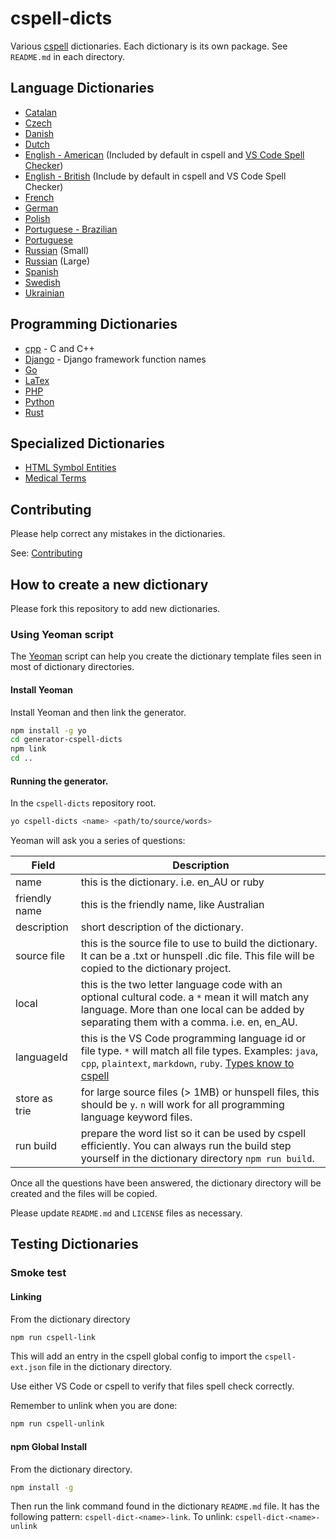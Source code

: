 # cspell-dicts

Various [cspell](https://github.com/Jason3S/cspell) dictionaries. Each dictionary is its own package. See `README.md` in each directory.

## Language Dictionaries

- [Catalan](packages/ca)
- [Czech](packages/cs_CZ)
- [Danish](packages/da_DK)
- [Dutch](packages/nl_NL)
- [English - American](packages/en_US) (Included by default in cspell and [VS Code Spell Checker](https://github.com/Jason-Rev/vscode-spell-checker))
- [English - British](packages/en_GB) (Include by default in cspell and VS Code Spell Checker)
- [French](packages/fr_FR)
- [German](packages/de_DE)
- [Polish](packages/pl_PL)
- [Portuguese - Brazilian](packages/pt_BR)
- [Portuguese](packages/pt_PT)
- [Russian](packages/ru_RU) (Small)
- [Russian](packages/russian) (Large)
- [Spanish](packages/es_ES)
- [Swedish](packages/sv)
- [Ukrainian](packages/uk_UA)

## Programming Dictionaries

- [cpp](packages/cpp) - C and C++
- [Django](packages/django) - Django framework function names
- [Go](packages/golang)
- [LaTex](packages/latex)
- [PHP](packages/php)
- [Python](packages/python)
- [Rust](packages/rust)

## Specialized Dictionaries

- [HTML Symbol Entities](packages/html-symbol-entities)
- [Medical Terms](packages/medicalterms)


## Contributing

Please help correct any mistakes in the dictionaries.

See: [Contributing](CONTRIBUTING.md)

## How to create a new dictionary

Please fork this repository to add new dictionaries.

### Using Yeoman script

The [Yeoman](http://yeoman.io/) script can help you create the dictionary template files seen in most of dictionary directories.

#### Install Yeoman

Install Yeoman and then link the generator.

```sh
npm install -g yo
cd generator-cspell-dicts
npm link
cd ..
```

#### Running the generator.

In the `cspell-dicts` repository root.

```sh
yo cspell-dicts <name> <path/to/source/words>
```

Yeoman will ask you a series of questions:

Field | Description
---------|------------
name | this is the dictionary. i.e. en_AU or ruby
friendly name | this is the friendly name, like Australian
description | short description of the dictionary.
source file | this is the source file to use to build the dictionary. It can be a .txt or hunspell .dic file. This file will be copied to the dictionary project.
local | this is the two letter language code with an optional cultural code. a `*` mean it will match any language. More than one local can be added by separating them with a comma. i.e. en, en_AU.
languageId | this is the VS Code programming language id or file type. `*` will match all file types. Examples: `java`, `cpp`, `plaintext`, `markdown`, `ruby`. [Types know to cspell](https://github.com/Jason3S/cspell/blob/master/src/LanguageIds.ts)
store as trie | for large source files (> 1MB) or hunspell files, this should be `y`. `n` will work for all programming language keyword files.
run build | prepare the word list so it can be used by cspell efficiently. You can always run the build step yourself in the dictionary directory `npm run build`.

Once all the questions have been answered, the dictionary directory will be created and the files will be copied.

Please update `README.md` and `LICENSE` files as necessary.


## Testing Dictionaries

### Smoke test

#### Linking

From the dictionary directory

```sh
npm run cspell-link
```

This will add an entry in the cspell global config to import the `cspell-ext.json` file in the dictionary directory.

Use either VS Code or cspell to verify that files spell check correctly.

Remember to unlink when you are done:

```sh
npm run cspell-unlink
```

#### npm Global Install

From the dictionary directory.

```sh
npm install -g
```

Then run the link command found in the dictionary `README.md` file.
It has the following pattern: `cspell-dict-<name>-link`.
To unlink: `cspell-dict-<name>-unlink`

